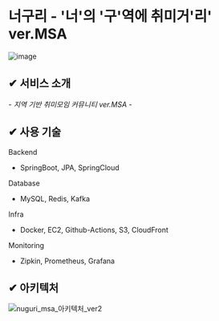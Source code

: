 # 너구리 - '너'의 '구'역에 취미거'리' ver.MSA

![image](https://github.com/heptris/nuguri-msa/assets/95201136/5798f5bd-6575-43cb-8477-54e4a0b1122d)

## ✔ 서비스 소개
_- 지역 기반 취미모임 커뮤니티 ver.MSA -_

## ✔ 사용 기술
Backend
- SpringBoot, JPA, SpringCloud

Database
- MySQL, Redis, Kafka

Infra
- Docker, EC2, Github-Actions, S3, CloudFront

Monitoring
- Zipkin, Prometheus, Grafana

## ✔ 아키텍처

![nuguri_msa_아키텍처_ver2](https://github.com/heptris/nuguri-msa/assets/95201136/3c9736bc-ef24-40dc-b6d4-7590700da4f9)
